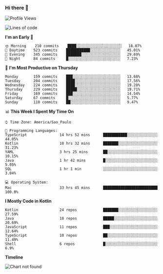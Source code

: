 ### Hi there 👋

<!--
**fernandonogueira/fernandonogueira** is a ✨ _special_ ✨ repository because its `README.md` (this file) appears on your GitHub profile.

Here are some ideas to get you started:

- 🔭 I’m currently working on ...
- 🌱 I’m currently learning ...
- 👯 I’m looking to collaborate on ...
- 🤔 I’m looking for help with ...
- 💬 Ask me about ...
- 📫 How to reach me: ...
- 😄 Pronouns: ...
- ⚡ Fun fact: ...
-->

<!--START_SECTION:waka-->
![Profile Views](http://img.shields.io/badge/Profile%20Views-6-blue)

![Lines of code](https://img.shields.io/badge/From%20Hello%20World%20I%27ve%20Written-456950%20lines%20of%20code-blue)

**I'm an Early 🐤** 

```text
🌞 Morning    210 commits    ████░░░░░░░░░░░░░░░░░░░░░   18.07% 
🌆 Daytime    523 commits    ███████████░░░░░░░░░░░░░░   45.01% 
🌃 Evening    345 commits    ███████░░░░░░░░░░░░░░░░░░   29.69% 
🌙 Night      84 commits     █░░░░░░░░░░░░░░░░░░░░░░░░   7.23%

```
📅 **I'm Most Productive on Thursday** 

```text
Monday       159 commits    ███░░░░░░░░░░░░░░░░░░░░░░   13.68% 
Tuesday      204 commits    ████░░░░░░░░░░░░░░░░░░░░░   17.56% 
Wednesday    224 commits    ████░░░░░░░░░░░░░░░░░░░░░   19.28% 
Thursday     229 commits    █████░░░░░░░░░░░░░░░░░░░░   19.71% 
Friday       169 commits    ███░░░░░░░░░░░░░░░░░░░░░░   14.54% 
Saturday     67 commits     █░░░░░░░░░░░░░░░░░░░░░░░░   5.77% 
Sunday       110 commits    ██░░░░░░░░░░░░░░░░░░░░░░░   9.47%

```


📊 **This Week I Spent My Time On** 

```text
⌚︎ Time Zone: America/Sao_Paulo

💬 Programming Languages: 
TypeScript               14 hrs 52 mins      ███████████░░░░░░░░░░░░░░   44.05% 
Kotlin                   10 hrs 32 mins      ███████░░░░░░░░░░░░░░░░░░   31.23% 
YAML                     3 hrs 25 mins       ██░░░░░░░░░░░░░░░░░░░░░░░   10.15% 
Java                     1 hr 42 mins        █░░░░░░░░░░░░░░░░░░░░░░░░   5.05% 
SQL                      1 hr 1 min          ░░░░░░░░░░░░░░░░░░░░░░░░░   3.04%

💻 Operating System: 
Mac                      33 hrs 45 mins      █████████████████████████   100.0%

```

**I Mostly Code in Kotlin** 

```text
Kotlin                   24 repos            ███████░░░░░░░░░░░░░░░░░░   27.59% 
Java                     18 repos            █████░░░░░░░░░░░░░░░░░░░░   20.69% 
JavaScript               11 repos            ███░░░░░░░░░░░░░░░░░░░░░░   12.64% 
TypeScript               10 repos            ██░░░░░░░░░░░░░░░░░░░░░░░   11.49% 
Shell                    6 repos             █░░░░░░░░░░░░░░░░░░░░░░░░   6.9%

```


**Timeline**

![Chart not found](https://raw.githubusercontent.com/fernandonogueira/fernandonogueira/master/charts/bar_graph.png) 


<!--END_SECTION:waka-->
